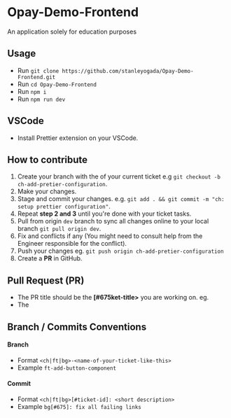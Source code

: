 # Opay-Demo-Frontend
An application solely for education purposes 

## Usage
- Run `git clone https://github.com/stanleyogada/Opay-Demo-Frontend.git`
- Run `cd Opay-Demo-Frontend`
- Run `npm i`
- Run `npm run dev`

## VSCode
- Install Prettier extension on your VSCode.

## How to contribute
1. Create your branch with the of your current ticket e.g `git checkout -b ch-add-pretier-configuration`.
2. Make your changes.
3. Stage and commit your changes. e.g. `git add . && git commit -m "ch: setup prettier configuration"`.
4. Repeat **step 2 and 3** until you're done with your ticket tasks.
5. Pull from origin `dev` branch to sync all changes online to your local branch `git pull origin dev`.
6. Fix and conflicts if any (You might need to consult help from the Engineer responsible for the conflict).
7. Push your changes eg. `git push origin ch-add-pretier-configuration`
8. Create a **PR** in GitHub.

## Pull Request (**PR**)
- The PR title should be the **[#675ket-title>** you are working on. eg. 
- The 

## Branch / Commits Conventions
#### Branch
- Format `<ch|ft|bg>-<name-of-your-ticket-like-this>`
- Example `ft-add-button-component`

#### Commit
- Format `<ch|ft|bg>[#ticket-id]: <short description>`
- Example `bg[#675]: fix all failing links`

